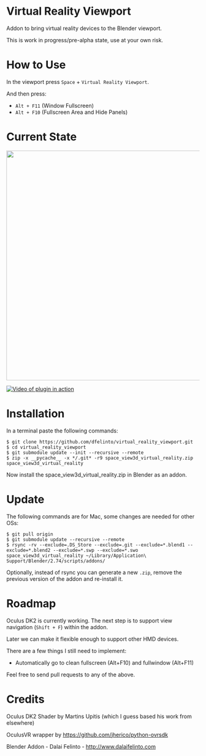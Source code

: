 # Virtual Reality Viewport
Addon to bring virtual reality devices to the Blender viewport.

This is work in progress/pre-alpha state, use at your own risk.

How to Use
==========

In the viewport press ``Space`` + ``Virtual Reality Viewport``.

And then press:
* ``Alt + F11`` (Window Fullscreen)
* ``Alt + F10`` (Fullscreen Area and Hide Panels)

Current State
=============
<img src="https://pbs.twimg.com/media/CCm5C85WYAAy2jL.jpg:large" width="600" />

[![Video of plugin in action](http://img.youtube.com/vi/saSn2qvW0aE/0.jpg)](https://www.youtube.com/watch?v=saSn2qvW0aE)

Installation
============
In a terminal paste the following commands:
```
$ git clone https://github.com/dfelinto/virtual_reality_viewport.git
$ cd virtual_reality_viewport
$ git submodule update --init --recursive --remote
$ zip -x __pycache__ -x */.git* -r9 space_view3d_virtual_reality.zip space_view3d_virtual_reality
```

Now install the space_view3d_virtual_reality.zip in Blender as an addon.

Update
======
The following commands are for Mac, some changes are needed for other OSs:

```
$ git pull origin
$ git submodule update --recursive --remote
$ rsync -rv --exclude=.DS_Store --exclude=.git --exclude=*.blend1 --exclude=*.blend2 --exclude=*.swp --exclude=*.swo space_view3d_virtual_reality ~/Library/Application\ Support/Blender/2.74/scripts/addons/
```

Optionally, instead of rsync you can generate a new ``.zip``, remove the previous version of the addon and re-install it.

Roadmap
=======
Oculus DK2 is currently working. The next step is to support view navigation (`Shift + F`) within the addon.

Later we can make it flexible enough to support other HMD devices.

There are a few things I still need to implement:
* Automatically go to clean fullscreen (Alt+F10) and fullwindow (Alt+F11)

Feel free to send pull requests to any of the above.

Credits
=======
Oculus DK2 Shader by Martins Upitis (which I guess based his work from elsewhere)

OculusVR wrapper by https://github.com/jherico/python-ovrsdk

Blender Addon - Dalai Felinto - http://www.dalaifelinto.com
